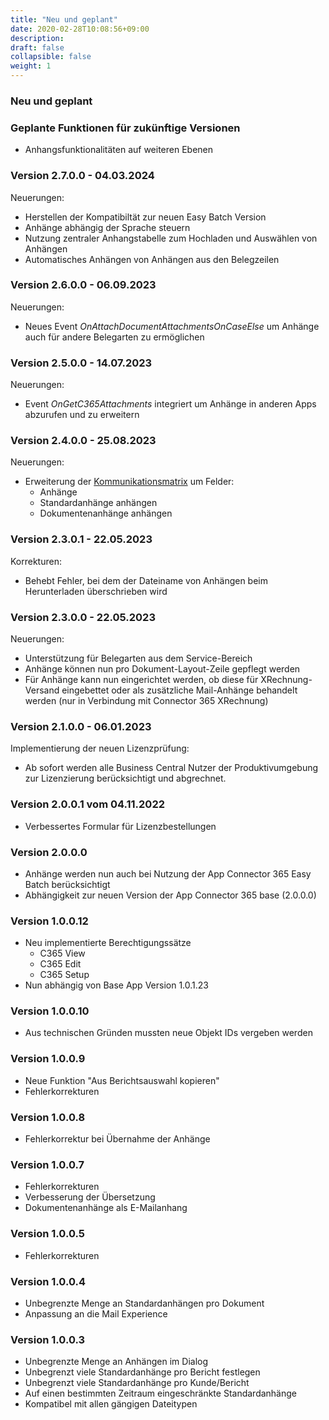 ```yaml
---
title: "Neu und geplant"
date: 2020-02-28T10:08:56+09:00
description: 
draft: false
collapsible: false
weight: 1
---
```


### Neu und geplant

### Geplante Funktionen für zukünftige Versionen
- Anhangsfunktionalitäten auf weiteren Ebenen

### Version 2.7.0.0 - 04.03.2024
Neuerungen:
- Herstellen der Kompatibiltät zur neuen Easy Batch Version
- Anhänge abhängig der Sprache steuern
- Nutzung zentraler Anhangstabelle zum Hochladen und Auswählen von Anhängen
- Automatisches Anhängen von Anhängen aus den Belegzeilen

### Version 2.6.0.0 - 06.09.2023
Neuerungen:
- Neues Event *OnAttachDocumentAttachmentsOnCaseElse* um Anhänge auch für andere Belegarten zu ermöglichen

### Version 2.5.0.0 - 14.07.2023
Neuerungen:
- Event *OnGetC365Attachments* integriert um Anhänge in anderen Apps abzurufen und zu erweitern

### Version 2.4.0.0 - 25.08.2023
Neuerungen:
 - Erweiterung der [Kommunikationsmatrix](/de-de/apps/base/first-steps/setup/communication-matrix/) um Felder:
    * Anhänge
    * Standardanhänge anhängen
    * Dokumentenanhänge anhängen

### Version 2.3.0.1 - 22.05.2023
Korrekturen:
 - Behebt Fehler, bei dem der Dateiname von Anhängen beim Herunterladen überschrieben wird

### Version 2.3.0.0 - 22.05.2023

Neuerungen:
 - Unterstützung für Belegarten aus dem Service-Bereich
 - Anhänge können nun pro Dokument-Layout-Zeile gepflegt werden
 - Für Anhänge kann nun eingerichtet werden, ob diese für XRechnung-Versand eingebettet 
   oder als zusätzliche Mail-Anhänge behandelt werden (nur in Verbindung mit Connector 365 XRechnung)

### Version 2.1.0.0 - 06.01.2023
Implementierung der neuen Lizenzprüfung:
- Ab sofort werden alle Business Central Nutzer der Produktivumgebung zur Lizenzierung berücksichtigt und abgrechnet.

### Version 2.0.0.1 vom 04.11.2022
 - Verbessertes Formular für Lizenzbestellungen

### Version 2.0.0.0
- Anhänge werden nun auch bei Nutzung der App Connector 365 Easy Batch berücksichtigt
- Abhängigkeit zur neuen Version der App Connector 365 base (2.0.0.0)

### Version 1.0.0.12
- Neu implementierte Berechtigungssätze
  - C365 View
  - C365 Edit
  - C365 Setup
- Nun abhängig von Base App Version 1.0.1.23

### Version 1.0.0.10
- Aus technischen Gründen mussten neue Objekt IDs vergeben werden

### Version 1.0.0.9
- Neue Funktion "Aus Berichtsauswahl kopieren"
- Fehlerkorrekturen

### Version 1.0.0.8
- Fehlerkorrektur bei Übernahme der Anhänge

### Version 1.0.0.7
- Fehlerkorrekturen
- Verbesserung der Übersetzung
- Dokumentenanhänge als E-Mailanhang

### Version 1.0.0.5
- Fehlerkorrekturen

### Version 1.0.0.4
- Unbegrenzte Menge an Standardanhängen pro Dokument
- Anpassung an die Mail Experience

### Version 1.0.0.3
- Unbegrenzte Menge an Anhängen im Dialog
- Unbegrenzt viele Standardanhänge pro Bericht festlegen
- Unbegrenzt viele Standardanhänge pro Kunde/Bericht
- Auf einen bestimmten Zeitraum eingeschränkte Standardanhänge
- Kompatibel mit allen gängigen Dateitypen

